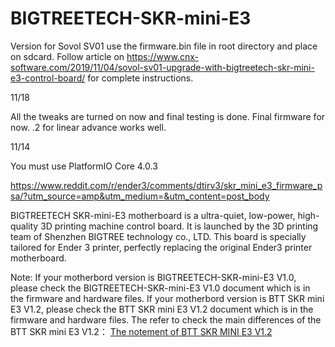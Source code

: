 # BIGTREETECH-SKR-mini-E3

Version for Sovol SV01 use the firmware.bin file in root directory and place on sdcard. Follow article on https://www.cnx-software.com/2019/11/04/sovol-sv01-upgrade-with-bigtreetech-skr-mini-e3-control-board/ for complete instructions.

11/18

All the tweaks are turned on now and final testing is done. Final firmware for now. .2 for linear advance works well.

11/14 

You must use PlatformIO Core 4.0.3

https://www.reddit.com/r/ender3/comments/dtirv3/skr_mini_e3_firmware_psa/?utm_source=amp&utm_medium=&utm_content=post_body


BIGTREETECH SKR-mini-E3 motherboard is a ultra-quiet, low-power, high-quality 3D printing machine control board. It is launched by the 3D printing team of Shenzhen BIGTREE technology co., LTD. This board is specially tailored for Ender 3 printer, perfectly replacing the original Ender3 printer motherboard.



 Note: If your motherbord version is BIGTREETECH-SKR-mini-E3 V1.0, please check the BIGTREETECH-SKR-mini-E3 V1.0 document which is in the firmware and hardware files.
      If your motherbord version is BTT SKR mini E3 V1.2, please check the BTT SKR mini E3 V1.2 document which is in the firmware and hardware files.
  The refer to check the main differences of the BTT SKR mini E3 V1.2：
  [The notement of BTT SKR MINI E3 V1.2](https://github.com/bigtreetech/BIGTREETECH-SKR-mini-E3/blob/master/hardware/BTT%20SKR%20MINI%20E3%20V1.2/The%20Notement%20of%20BTT%20SKR%20MINI%20E3%20V1.2.pdf)
